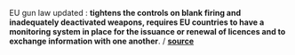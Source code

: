 EU gun law updated : **tightens the controls on blank firing and inadequately
deactivated weapons,  requires EU countries to have a monitoring system in place
for the issuance or renewal of licences and to exchange information with one
another**.
/ **[source](http://www.europarl.europa.eu/news/en/news-room/20170126IPR59901/eu-gun-law-updated-to-close-security-loopholes-while-protecting-legitimate-users)**
